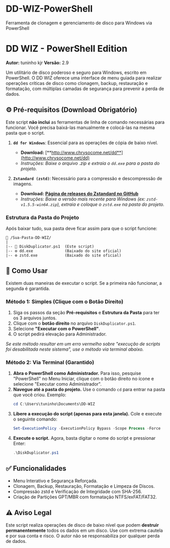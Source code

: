 # DD-WIZ-PowerShell
Ferramenta de clonagem e gerenciamento de disco para Windows via PowerShell
# DD WIZ - PowerShell Edition

**Autor:** tuninho kjr
**Versão:** 2.9

Um utilitário de disco poderoso e seguro para Windows, escrito em PowerShell. O DD WIZ oferece uma interface de menu guiada para realizar operações críticas de disco como clonagem, backup, restauração e formatação, com múltiplas camadas de segurança para prevenir a perda de dados.

## ⚙️ Pré-requisitos (Download Obrigatório)

Este script **não inclui** as ferramentas de linha de comando necessárias para funcionar. Você precisa baixá-las manualmente e colocá-las na mesma pasta que o script.

1.  **`dd for Windows`**: Essencial para as operações de cópia de baixo nível.
    * **Download:** [**http://www.chrysocome.net/dd**](http://www.chrysocome.net/dd)
    * *Instruções: Baixe o arquivo .zip e extraia o `dd.exe` para a pasta do projeto.*

2.  **`Zstandard (zstd)`**: Necessário para a compressão e descompressão de imagens.
    * **Download:** [**Página de releases do Zstandard no GitHub**](https://github.com/facebook/zstd/releases)
    * *Instruções: Baixe a versão mais recente para Windows (ex: `zstd-v1.5.5-win64.zip`), extraia e coloque o `zstd.exe` na pasta do projeto.*

### Estrutura da Pasta do Projeto

Após baixar tudo, sua pasta deve ficar assim para que o script funcione:
```
📁 /Sua-Pasta-DD-WIZ/
|
|-- 📜 DiskDuplicator.ps1  (Este script)
|-- ⚙️ dd.exe              (Baixado do site oficial)
|-- ⚙️ zstd.exe            (Baixado do site oficial)
```
## 🚀 Como Usar

Existem duas maneiras de executar o script. Se a primeira não funcionar, a segunda é garantida.

### Método 1: Simples (Clique com o Botão Direito)

1.  Siga os passos da seção **Pré-requisitos** e **Estrutura da Pasta** para ter os 3 arquivos juntos.
2.  Clique com o **botão direito** no arquivo `DiskDuplicator.ps1`.
3.  Selecione **"Executar com o PowerShell"**.
4.  O script pedirá elevação para Administrador.

*Se este método resultar em um erro vermelho sobre "execução de scripts foi desabilitada neste sistema", use o método via terminal abaixo.*

### Método 2: Via Terminal (Garantido)

1.  **Abra o PowerShell como Administrador.** Para isso, pesquise "PowerShell" no Menu Iniciar, clique com o botão direito no ícone e selecione "Executar como Administrador".
2.  **Navegue até a pasta do projeto.** Use o comando `cd` para entrar na pasta que você criou. Exemplo:
    ```powershell
    cd C:\Users\tuninho\Documents\DD-WIZ
    ```
3.  **Libere a execução do script (apenas para esta janela).** Cole e execute o seguinte comando:
    ```powershell
    Set-ExecutionPolicy -ExecutionPolicy Bypass -Scope Process -Force
    ```
4.  **Execute o script.** Agora, basta digitar o nome do script e pressionar Enter:
    ```powershell
    .\DiskDuplicator.ps1
    ```

## ✅ Funcionalidades

* Menu Interativo e Segurança Reforçada.
* Clonagem, Backup, Restauração, Formatação e Limpeza de Discos.
* Compressão zstd e Verificação de Integridade com SHA-256.
* Criação de Partições GPT/MBR com formatação NTFS/exFAT/FAT32.

## ⚠️ Aviso Legal

Este script realiza operações de disco de baixo nível que podem **destruir permanentemente** todos os dados em um disco. Use com extrema cautela e por sua conta e risco. O autor não se responsabiliza por qualquer perda de dados.

